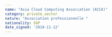 ```yaml
---
name: "Asia Cloud Computing Association (ACCA)"
category: private_sector
nature: "Association professionnelle "
nationality: SGP
date_signed: '2018-11-12'
---
```

    